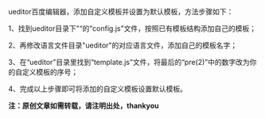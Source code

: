 
ueditor百度编辑器，添加自定义模板并设置为默认模板，方法步骤如下：


1、找到ueditor目录下"“的”config.js"文件，按照已有模板结构添加自己的模板；


2、再修改语言文件目录"ueditor"的对应语言文件，添加自己的模板名字；


3、在“ueditor”目录里找到“template.js”文件，将最后的“pre(2)”中的数字改为你的自定义模板的序号；


4、完成以上步骤即可将添加的自定义模板设置默认模板。


**注：原创文章如需转载，请注明出处，thankyou**

